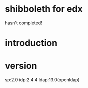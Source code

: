 shibboleth for edx
======

hasn't completed!

introduction
=======

version
=======
sp:2.0
idp:2.4.4
ldap:13.0(openldap)


